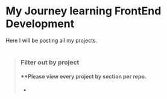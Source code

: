 # My Journey learning FrontEnd Development

Here I will be posting all my projects.<br><br>

> ### **Filter out by project**
> #### **Please view every project by section per repo.
> - 
